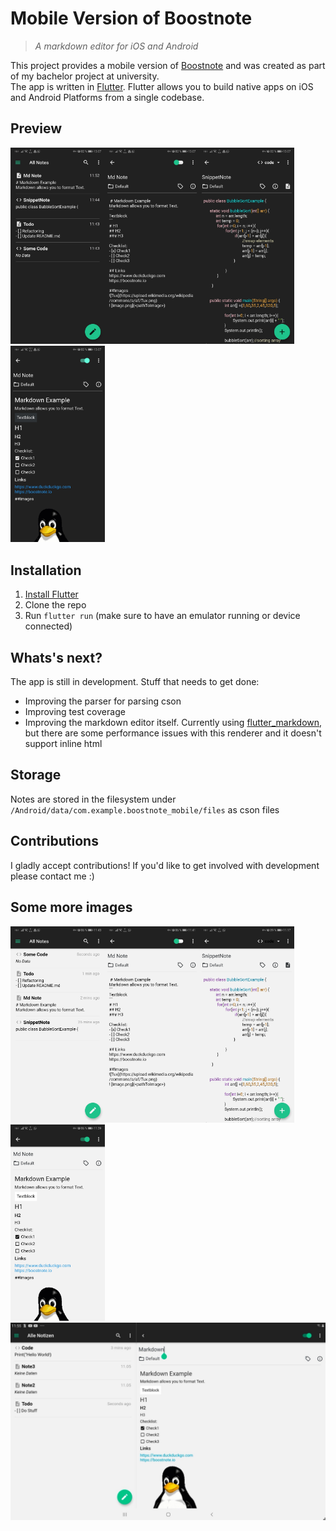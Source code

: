 # Mobile Version of Boostnote

> *A markdown editor for iOS and Android*    

This project provides a mobile version of [Boostnote](https://github.com/BoostIO/Boostnote) and was created as part of my bachelor project at university.  
The app is written in [Flutter](https://flutter.io). Flutter allows you to build native apps on iOS and Android Platforms from a single codebase.

## Preview
<img align="left" src="/imagesApp/NoteOverviewBlack.jpeg" width="30%">
<img src="/imagesApp/CodeBlack.jpeg" width="30%">
<img align="left" src="/imagesApp/NoteEditorBlack.jpeg" width="30%">
<img src="/imagesApp/NotePrevBlack.jpeg" width="30%">


## Installation

1. [Install Flutter](https://flutter.dev/docs/get-started/install)
2. Clone the repo 
3. Run `flutter run` (make sure to have an emulator running or device connected)

## Whats's next?
The app is still in development. Stuff that needs to get done:  
- Improving the parser for parsing cson
- Improving test coverage
- Improving the markdown editor itself. Currently using [flutter_markdown](https://github.com/flutter/flutter_markdown), but there are some performance issues with this renderer and it doesn't support inline html

## Storage
Notes are stored in the filesystem under `/Android/data/com.example.boostnote_mobile/files` as cson files

## Contributions
I gladly accept contributions! If you'd like to get involved with development please contact me :)

## Some more images
<img align="left" src="/imagesApp/NoteOverview.jpeg" width="30%">
<img src="/imagesApp/CodeSnippet.jpeg" width="30%">
<img align="left" src="/imagesApp/NoteEditor.jpeg" width="30%">
<img src="/imagesApp/NotePrev.jpeg" width="30%">
<img src="/imagesApp/Tablet.jpeg" >

